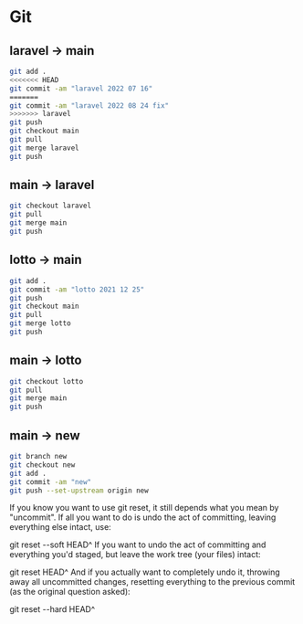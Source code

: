# Git

## laravel -> main

```bash
git add .
<<<<<<< HEAD
git commit -am "laravel 2022 07 16"
=======
git commit -am "laravel 2022 08 24 fix"
>>>>>>> laravel
git push
git checkout main
git pull
git merge laravel
git push
```

## main -> laravel

```bash
git checkout laravel
git pull
git merge main
git push
```

## lotto -> main

```bash
git add .
git commit -am "lotto 2021 12 25"
git push
git checkout main
git pull
git merge lotto
git push
```

## main -> lotto

```bash
git checkout lotto
git pull
git merge main
git push
```

## main -> new

```bash
git branch new
git checkout new
git add .
git commit -am "new"
git push --set-upstream origin new
```

If you know you want to use git reset, it still depends what you mean by "uncommit". If all you want to do is undo the act of committing, leaving everything else intact, use:

git reset --soft HEAD^
If you want to undo the act of committing and everything you'd staged, but leave the work tree (your files) intact:

git reset HEAD^
And if you actually want to completely undo it, throwing away all uncommitted changes, resetting everything to the previous commit (as the original question asked):

git reset --hard HEAD^

